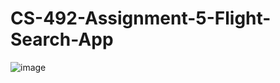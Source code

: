 # CS-492-Assignment-5-Flight-Search-App

![image](https://github.com/Mike11199/CS-492-Assignment-5-Flight-Search-App/assets/91037796/de725815-cc16-42c4-9015-ee43272f5679)

